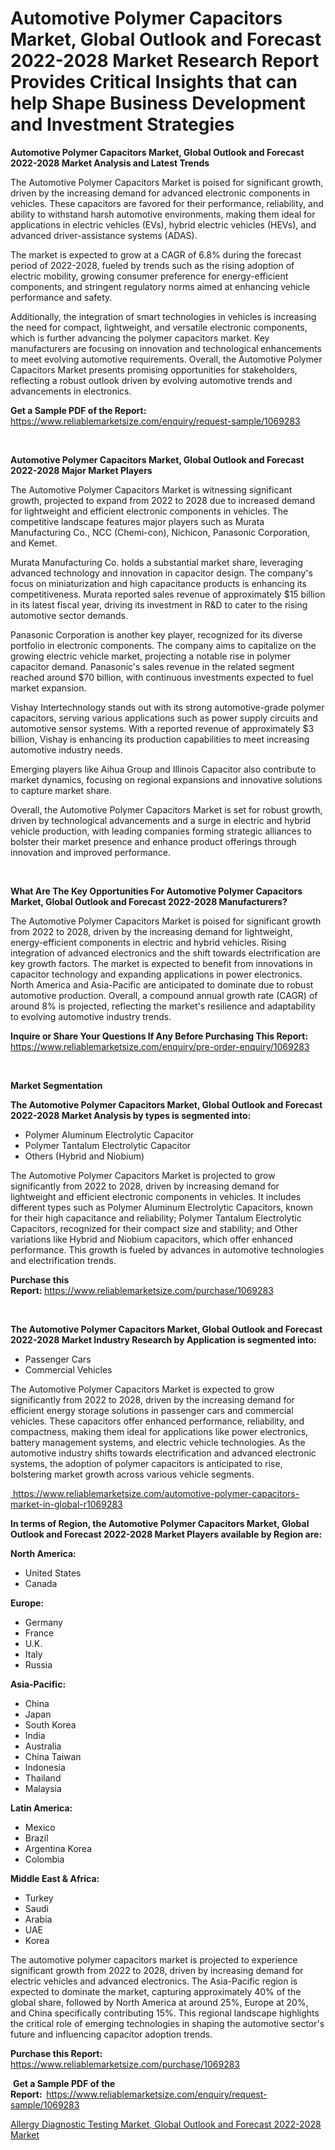 <p><h1>Automotive Polymer Capacitors Market, Global Outlook and Forecast 2022-2028 Market Research Report Provides Critical Insights that can help Shape Business Development and Investment Strategies</h1></p><p><strong>Automotive Polymer Capacitors Market, Global Outlook and Forecast 2022-2028 Market Analysis and Latest Trends</strong></p>
<p><p>The Automotive Polymer Capacitors Market is poised for significant growth, driven by the increasing demand for advanced electronic components in vehicles. These capacitors are favored for their performance, reliability, and ability to withstand harsh automotive environments, making them ideal for applications in electric vehicles (EVs), hybrid electric vehicles (HEVs), and advanced driver-assistance systems (ADAS). </p><p>The market is expected to grow at a CAGR of 6.8% during the forecast period of 2022-2028, fueled by trends such as the rising adoption of electric mobility, growing consumer preference for energy-efficient components, and stringent regulatory norms aimed at enhancing vehicle performance and safety. </p><p>Additionally, the integration of smart technologies in vehicles is increasing the need for compact, lightweight, and versatile electronic components, which is further advancing the polymer capacitors market. Key manufacturers are focusing on innovation and technological enhancements to meet evolving automotive requirements. Overall, the Automotive Polymer Capacitors Market presents promising opportunities for stakeholders, reflecting a robust outlook driven by evolving automotive trends and advancements in electronics.</p></p>
<p><strong>Get a Sample PDF of the Report:&nbsp;</strong> <a href="https://www.reliablemarketsize.com/enquiry/request-sample/1069283?utm_campaign=2334&utm_medium=2&utm_source=Github&utm_content=ia&utm_term=21032025&utm_id=automotive-polymer-capacitors-market-global-outlook-and-forecast-2022-2028">https://www.reliablemarketsize.com/enquiry/request-sample/1069283</a></p>
<p>&nbsp;</p>
<p><strong>Automotive Polymer Capacitors Market, Global Outlook and Forecast 2022-2028 Major Market Players</strong></p>
<p><p>The Automotive Polymer Capacitors Market is witnessing significant growth, projected to expand from 2022 to 2028 due to increased demand for lightweight and efficient electronic components in vehicles. The competitive landscape features major players such as Murata Manufacturing Co., NCC (Chemi-con), Nichicon, Panasonic Corporation, and Kemet.</p><p>Murata Manufacturing Co. holds a substantial market share, leveraging advanced technology and innovation in capacitor design. The company's focus on miniaturization and high capacitance products is enhancing its competitiveness. Murata reported sales revenue of approximately $15 billion in its latest fiscal year, driving its investment in R&D to cater to the rising automotive sector demands.</p><p>Panasonic Corporation is another key player, recognized for its diverse portfolio in electronic components. The company aims to capitalize on the growing electric vehicle market, projecting a notable rise in polymer capacitor demand. Panasonic's sales revenue in the related segment reached around $70 billion, with continuous investments expected to fuel market expansion.</p><p>Vishay Intertechnology stands out with its strong automotive-grade polymer capacitors, serving various applications such as power supply circuits and automotive sensor systems. With a reported revenue of approximately $3 billion, Vishay is enhancing its production capabilities to meet increasing automotive industry needs.</p><p>Emerging players like Aihua Group and Illinois Capacitor also contribute to market dynamics, focusing on regional expansions and innovative solutions to capture market share.</p><p>Overall, the Automotive Polymer Capacitors Market is set for robust growth, driven by technological advancements and a surge in electric and hybrid vehicle production, with leading companies forming strategic alliances to bolster their market presence and enhance product offerings through innovation and improved performance.</p></p>
<p>&nbsp;</p>
<p><strong>What Are The Key Opportunities For Automotive Polymer Capacitors Market, Global Outlook and Forecast 2022-2028 Manufacturers?</strong></p>
<p><p>The Automotive Polymer Capacitors Market is poised for significant growth from 2022 to 2028, driven by the increasing demand for lightweight, energy-efficient components in electric and hybrid vehicles. Rising integration of advanced electronics and the shift towards electrification are key growth factors. The market is expected to benefit from innovations in capacitor technology and expanding applications in power electronics. North America and Asia-Pacific are anticipated to dominate due to robust automotive production. Overall, a compound annual growth rate (CAGR) of around 8% is projected, reflecting the market's resilience and adaptability to evolving automotive industry trends.</p></p>
<p><strong>Inquire or Share Your Questions If Any Before Purchasing This Report:</strong> <a href="https://www.reliablemarketsize.com/enquiry/pre-order-enquiry/1069283?utm_campaign=2334&utm_medium=2&utm_source=Github&utm_content=ia&utm_term=21032025&utm_id=automotive-polymer-capacitors-market-global-outlook-and-forecast-2022-2028">https://www.reliablemarketsize.com/enquiry/pre-order-enquiry/1069283</a></p>
<p>&nbsp;</p>
<p><strong>Market Segmentation</strong></p>
<p><strong>The Automotive Polymer Capacitors Market, Global Outlook and Forecast 2022-2028 Market Analysis by types is segmented into:</strong></p>
<p><ul><li>Polymer Aluminum Electrolytic Capacitor</li><li>Polymer Tantalum Electrolytic Capacitor</li><li>Others (Hybrid and Niobium)</li></ul></p>
<p><p>The Automotive Polymer Capacitors Market is projected to grow significantly from 2022 to 2028, driven by increasing demand for lightweight and efficient electronic components in vehicles. It includes different types such as Polymer Aluminum Electrolytic Capacitors, known for their high capacitance and reliability; Polymer Tantalum Electrolytic Capacitors, recognized for their compact size and stability; and Other variations like Hybrid and Niobium capacitors, which offer enhanced performance. This growth is fueled by advances in automotive technologies and electrification trends.</p></p>
<p><strong>Purchase this Report:&nbsp;</strong><a href="https://www.reliablemarketsize.com/purchase/1069283?utm_campaign=2334&utm_medium=2&utm_source=Github&utm_content=ia&utm_term=21032025&utm_id=automotive-polymer-capacitors-market-global-outlook-and-forecast-2022-2028">https://www.reliablemarketsize.com/purchase/1069283</a></p>
<p>&nbsp;</p>
<p><strong>The Automotive Polymer Capacitors Market, Global Outlook and Forecast 2022-2028 Market Industry Research by Application is segmented into:</strong></p>
<p><ul><li>Passenger Cars</li><li>Commercial Vehicles</li></ul></p>
<p><p>The Automotive Polymer Capacitors Market is expected to grow significantly from 2022 to 2028, driven by the increasing demand for efficient energy storage solutions in passenger cars and commercial vehicles. These capacitors offer enhanced performance, reliability, and compactness, making them ideal for applications like power electronics, battery management systems, and electric vehicle technologies. As the automotive industry shifts towards electrification and advanced electronic systems, the adoption of polymer capacitors is anticipated to rise, bolstering market growth across various vehicle segments.</p></p>
<p><a href="https://www.reliablemarketsize.com/automotive-polymer-capacitors-market-in-global-r1069283?utm_campaign=2334&utm_medium=2&utm_source=Github&utm_content=ia&utm_term=21032025&utm_id=automotive-polymer-capacitors-market-global-outlook-and-forecast-2022-2028">&nbsp;https://www.reliablemarketsize.com/automotive-polymer-capacitors-market-in-global-r1069283</a></p>
<p><strong>In terms of Region, the Automotive Polymer Capacitors Market, Global Outlook and Forecast 2022-2028 Market Players available by Region are:</strong></p>
<p>
    <p> <strong> North America: </strong>
        <ul>
            <li>United States</li>
            <li>Canada</li>
        </ul>
        </p> 
    <p> <strong> Europe: </strong>
        <ul>
            <li>Germany</li>
            <li>France</li>
            <li>U.K.</li>
            <li>Italy</li>
            <li>Russia</li>
        </ul>
        </p> 
    <p> <strong> Asia-Pacific: </strong>
        <ul>
            <li>China</li>
            <li>Japan</li>
            <li>South Korea</li>
            <li>India</li>
            <li>Australia</li>
            <li>China Taiwan</li>
            <li>Indonesia</li>
            <li>Thailand</li>
            <li>Malaysia</li>
        </ul>
        </p> 
    <p> <strong> Latin America: </strong>
        <ul>
            <li>Mexico</li>
            <li>Brazil</li>
            <li>Argentina Korea</li>
            <li>Colombia</li>
        </ul>
        </p> 
    <p> <strong> Middle East & Africa: </strong>
        <ul>
            <li>Turkey</li>
            <li>Saudi</li>
            <li>Arabia</li>
            <li>UAE</li>
            <li>Korea</li>
        </ul>
    </p>
    </p>
<p><p>The automotive polymer capacitors market is projected to experience significant growth from 2022 to 2028, driven by increasing demand for electric vehicles and advanced electronics. The Asia-Pacific region is expected to dominate the market, capturing approximately 40% of the global share, followed by North America at around 25%, Europe at 20%, and China specifically contributing 15%. This regional landscape highlights the critical role of emerging technologies in shaping the automotive sector's future and influencing capacitor adoption trends.</p></p>
<p><strong>Purchase this Report: </strong><a href="https://www.reliablemarketsize.com/purchase/1069283?utm_campaign=2334&utm_medium=2&utm_source=Github&utm_content=ia&utm_term=21032025&utm_id=automotive-polymer-capacitors-market-global-outlook-and-forecast-2022-2028">https://www.reliablemarketsize.com/purchase/1069283</a></p>
<p>&nbsp;<strong>Get a Sample PDF of the Report:&nbsp;&nbsp;</strong><a href="https://www.reliablemarketsize.com/enquiry/request-sample/1069283?utm_campaign=2334&utm_medium=2&utm_source=Github&utm_content=ia&utm_term=21032025&utm_id=automotive-polymer-capacitors-market-global-outlook-and-forecast-2022-2028">https://www.reliablemarketsize.com/enquiry/request-sample/1069283</a></p>
<p><strong></strong></p>
<p><p><a href="https://github.com/suleimannichelle7/Market-Research-Report-List-1/blob/main/allergy-diagnostic-testing-market-global-outlook-and-forecast-2022-2028-market.md?utm_campaign=2334&utm_medium=2&utm_source=Github&utm_content=ia&utm_term=21032025&utm_id=automotive-polymer-capacitors-market-global-outlook-and-forecast-2022-2028">Allergy Diagnostic Testing Market, Global Outlook and Forecast 2022-2028 Market</a></p></p>